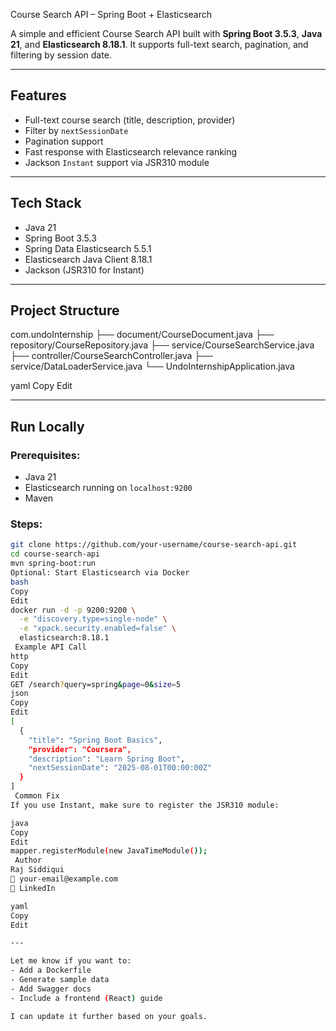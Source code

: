 Course Search API – Spring Boot + Elasticsearch

A simple and efficient Course Search API built with **Spring Boot 3.5.3**, **Java 21**, and **Elasticsearch 8.18.1**. It supports full-text search, pagination, and filtering by session date.

---

##  Features

- Full-text course search (title, description, provider)
- Filter by `nextSessionDate`
- Pagination support
- Fast response with Elasticsearch relevance ranking
- Jackson `Instant` support via JSR310 module

---

##  Tech Stack

- Java 21
- Spring Boot 3.5.3
- Spring Data Elasticsearch 5.5.1
- Elasticsearch Java Client 8.18.1
- Jackson (JSR310 for Instant)

---

##  Project Structure

com.undoInternship
├── document/CourseDocument.java
├── repository/CourseRepository.java
├── service/CourseSearchService.java
├── controller/CourseSearchController.java
├── service/DataLoaderService.java
└── UndoInternshipApplication.java

yaml
Copy
Edit

---

##  Run Locally

### Prerequisites:
- Java 21
- Elasticsearch running on `localhost:9200`
- Maven

### Steps:
```bash
git clone https://github.com/your-username/course-search-api.git
cd course-search-api
mvn spring-boot:run
Optional: Start Elasticsearch via Docker
bash
Copy
Edit
docker run -d -p 9200:9200 \
  -e "discovery.type=single-node" \
  -e "xpack.security.enabled=false" \
  elasticsearch:8.18.1
 Example API Call
http
Copy
Edit
GET /search?query=spring&page=0&size=5
json
Copy
Edit
[
  {
    "title": "Spring Boot Basics",
    "provider": "Coursera",
    "description": "Learn Spring Boot",
    "nextSessionDate": "2025-08-01T00:00:00Z"
  }
]
 Common Fix
If you use Instant, make sure to register the JSR310 module:

java
Copy
Edit
mapper.registerModule(new JavaTimeModule());
 Author
Raj Siddiqui
📧 your-email@example.com
🔗 LinkedIn

yaml
Copy
Edit

---

Let me know if you want to:
- Add a Dockerfile
- Generate sample data
- Add Swagger docs
- Include a frontend (React) guide

I can update it further based on your goals.

